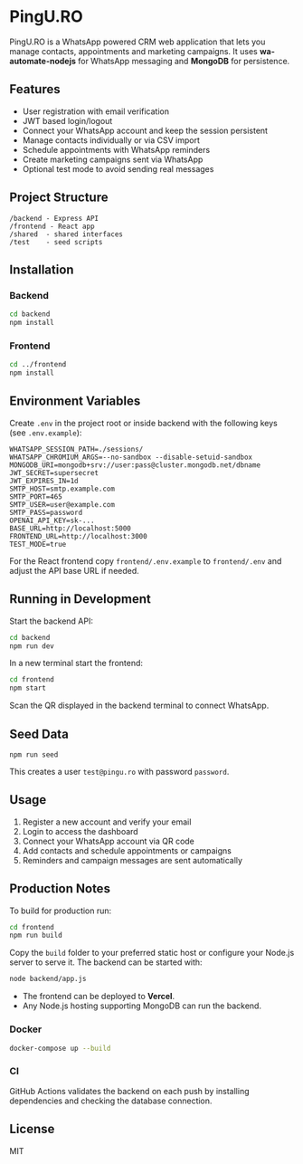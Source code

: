 # PingU.RO

PingU.RO is a WhatsApp powered CRM web application that lets you manage contacts, appointments and marketing campaigns. It uses **wa-automate-nodejs** for WhatsApp messaging and **MongoDB** for persistence.

## Features

- User registration with email verification
- JWT based login/logout
- Connect your WhatsApp account and keep the session persistent
- Manage contacts individually or via CSV import
- Schedule appointments with WhatsApp reminders
- Create marketing campaigns sent via WhatsApp
- Optional test mode to avoid sending real messages

## Project Structure

```
/backend - Express API
/frontend - React app
/shared  - shared interfaces
/test    - seed scripts
```

## Installation

### Backend

```bash
cd backend
npm install
```

### Frontend

```bash
cd ../frontend
npm install
```

## Environment Variables

Create `.env` in the project root or inside backend with the following keys (see `.env.example`):

```env
WHATSAPP_SESSION_PATH=./sessions/
WHATSAPP_CHROMIUM_ARGS=--no-sandbox --disable-setuid-sandbox
MONGODB_URI=mongodb+srv://user:pass@cluster.mongodb.net/dbname
JWT_SECRET=supersecret
JWT_EXPIRES_IN=1d
SMTP_HOST=smtp.example.com
SMTP_PORT=465
SMTP_USER=user@example.com
SMTP_PASS=password
OPENAI_API_KEY=sk-...
BASE_URL=http://localhost:5000
FRONTEND_URL=http://localhost:3000
TEST_MODE=true
```

For the React frontend copy `frontend/.env.example` to `frontend/.env` and adjust the API base URL if needed.

## Running in Development

Start the backend API:

```bash
cd backend
npm run dev
```

In a new terminal start the frontend:

```bash
cd frontend
npm start
```

Scan the QR displayed in the backend terminal to connect WhatsApp.

## Seed Data

```
npm run seed
```

This creates a user `test@pingu.ro` with password `password`.

## Usage

1. Register a new account and verify your email
2. Login to access the dashboard
3. Connect your WhatsApp account via QR code
4. Add contacts and schedule appointments or campaigns
5. Reminders and campaign messages are sent automatically

## Production Notes

To build for production run:
```bash
cd frontend
npm run build
```
Copy the `build` folder to your preferred static host or configure your Node.js server to serve it. The backend can be started with:
```bash
node backend/app.js
```


- The frontend can be deployed to **Vercel**.
- Any Node.js hosting supporting MongoDB can run the backend.

### Docker

```bash
docker-compose up --build
```

### CI

GitHub Actions validates the backend on each push by installing dependencies and checking the database connection.

## License

MIT
